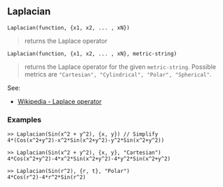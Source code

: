 ## Laplacian

```
Laplacian(function, {x1, x2, ... , xN})
```

> returns the Laplace operator

```
Laplacian(function, {x1, x2, ... , xN}, metric-string)
```

> returns the Laplace operator for the given `metric-string`. Possible metrics are `"Cartesian", "Cylindrical", "Polar", "Spherical"`.
 

See:  
* [Wikipedia - Laplace operator](https://en.wikipedia.org/wiki/Laplace_operator)

### Examples

```
>> Laplacian(Sin(x^2 + y^2), {x, y}) // Simplify 
4*(Cos(x^2+y^2)-x^2*Sin(x^2+y^2)-y^2*Sin(x^2+y^2)) 

>> Laplacian(Sin(x^2 + y^2), {x, y}, "Cartesian") 
4*Cos(x^2+y^2)-4*x^2*Sin(x^2+y^2)-4*y^2*Sin(x^2+y^2) 

>> Laplacian(Sin(r^2), {r, t}, "Polar") 
4*Cos(r^2)-4*r^2*Sin(r^2)
```

